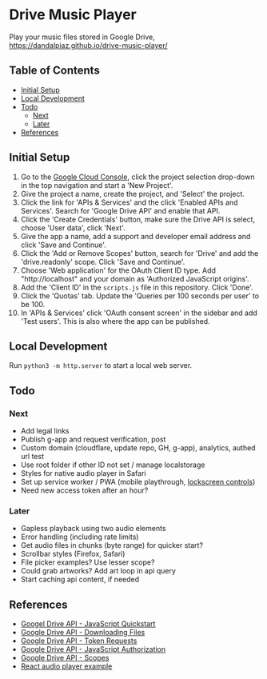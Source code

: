 
# Drive Music Player

Play your music files stored in Google Drive, https://dandalpiaz.github.io/drive-music-player/

## Table of Contents

- [Initial Setup](#initial-setup)
- [Local Development](#local-development)
- [Todo](#todo)
    - [Next](#next)
    - [Later](#later)
- [References](#references)

## Initial Setup

1. Go to the [Google Cloud Console](https://console.cloud.google.com/), click the project selection drop-down in the top navigation and start a 'New Project'.
2. Give the project a name, create the project, and 'Select' the project. 
3. Click the link for 'APIs & Services' and the click 'Enabled APIs and Services'. Search for 'Google Drive API' and enable that API.
4. Click the 'Create Credentials' button, make sure the Drive API is select, choose 'User data', click 'Next'. 
5. Give the app a name, add a support and developer email address and click 'Save and Continue'. 
6. Click the 'Add or Remove Scopes' button, search for 'Drive' and add the 'drive.readonly' scope. Click 'Save and Continue'.
7. Choose 'Web application' for the OAuth Client ID type. Add "http://localhost" and your domain as 'Authorized JavaScript origins'.
8. Add the 'Client ID' in the `scripts.js` file in this repository. Click 'Done'.
9. Click the 'Quotas' tab. Update the 'Queries per 100 seconds per user' to be 100.
10. In 'APIs & Services' click 'OAuth consent screen' in the sidebar and add 'Test users'. This is also where the app can be published.

## Local Development

Run `python3 -m http.server` to start a local web server. 

## Todo

### Next

- Add legal links
- Publish g-app and request verification, post
- Custom domain (cloudflare, update repo, GH, g-app), analytics, authed url test
- Use root folder if other ID not set / manage localstorage
- Styles for native audio player in Safari
- Set up service worker / PWA (mobile playthrough, [lockscreen controls](https://web.dev/media-session/))
- Need new access token after an hour?

### Later

- Gapless playback using two audio elements
- Error handling (including rate limits)
- Get audio files in chunks (byte range) for quicker start?
- Scrollbar styles (Firefox, Safari)
- File picker examples? Use lesser scope?
- Could grab artworks? Add art loop in api query
- Start caching api content, if needed

## References

- [Googel Drive API - JavaScript Quickstart](https://developers.google.com/drive/api/quickstart/js)
- [Google Drive API - Downloading Files](https://developers.google.com/drive/api/v3/manage-downloads)
- [Google Drive API - Token Requests](https://developers.google.com/identity/oauth2/web/guides/use-token-model)
- [Google Drive API - JavaScript Authorization](https://developers.google.com/identity/oauth2/web/reference/js-reference)
- [Google Drive API - Scopes](https://developers.google.com/drive/api/guides/api-specific-auth)
- [React audio player example](https://codesandbox.io/s/react-w877cp)

